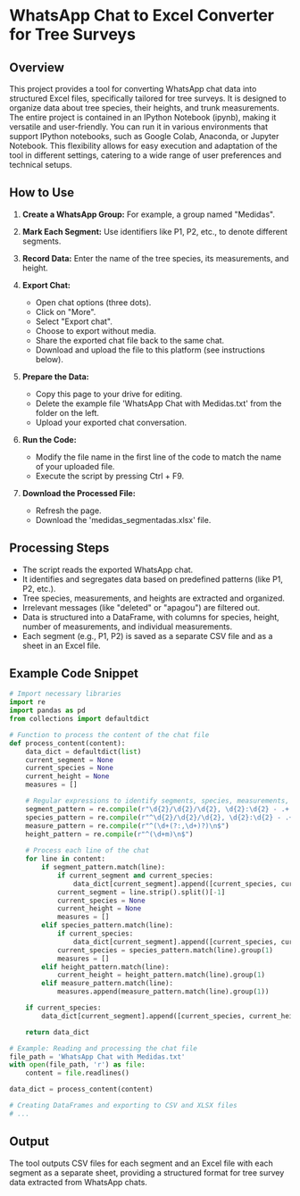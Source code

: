 # WhatsApp Chat to Excel Converter for Tree Surveys

## Overview
This project provides a tool for converting WhatsApp chat data into structured Excel files, specifically tailored for tree surveys. It is designed to organize data about tree species, their heights, and trunk measurements. The entire project is contained in an IPython Notebook (ipynb), making it versatile and user-friendly. You can run it in various environments that support IPython notebooks, such as Google Colab, Anaconda, or Jupyter Notebook. This flexibility allows for easy execution and adaptation of the tool in different settings, catering to a wide range of user preferences and technical setups.

## How to Use
1. **Create a WhatsApp Group:** For example, a group named "Medidas".
2. **Mark Each Segment:** Use identifiers like P1, P2, etc., to denote different segments.
3. **Record Data:** Enter the name of the tree species, its measurements, and height.
4. **Export Chat:**
   - Open chat options (three dots).
   - Click on "More".
   - Select "Export chat".
   - Choose to export without media.
   - Share the exported chat file back to the same chat.
   - Download and upload the file to this platform (see instructions below).

5. **Prepare the Data:**
   - Copy this page to your drive for editing.
   - Delete the example file 'WhatsApp Chat with Medidas.txt' from the folder on the left.
   - Upload your exported chat conversation.

6. **Run the Code:**
   - Modify the file name in the first line of the code to match the name of your uploaded file.
   - Execute the script by pressing Ctrl + F9.

7. **Download the Processed File:**
   - Refresh the page.
   - Download the 'medidas_segmentadas.xlsx' file.

## Processing Steps
- The script reads the exported WhatsApp chat.
- It identifies and segregates data based on predefined patterns (like P1, P2, etc.).
- Tree species, measurements, and heights are extracted and organized.
- Irrelevant messages (like "deleted" or "apagou") are filtered out.
- Data is structured into a DataFrame, with columns for species, height, number of measurements, and individual measurements.
- Each segment (e.g., P1, P2) is saved as a separate CSV file and as a sheet in an Excel file.

## Example Code Snippet
```python
# Import necessary libraries
import re
import pandas as pd
from collections import defaultdict

# Function to process the content of the chat file
def process_content(content):
    data_dict = defaultdict(list)
    current_segment = None
    current_species = None
    current_height = None
    measures = []

    # Regular expressions to identify segments, species, measurements, and heights
    segment_pattern = re.compile(r"\d{2}/\d{2}/\d{2}, \d{2}:\d{2} - .+: P\d+")
    species_pattern = re.compile(r"^\d{2}/\d{2}/\d{2}, \d{2}:\d{2} - .+: (.+)$")
    measure_pattern = re.compile(r"^(\d+(?:,\d+)?)\n$")
    height_pattern = re.compile(r"^(\d+m)\n$")
    
    # Process each line of the chat
    for line in content:
        if segment_pattern.match(line):
            if current_segment and current_species:
                data_dict[current_segment].append([current_species, current_height, len(measures)] + measures)
            current_segment = line.strip().split()[-1]
            current_species = None
            current_height = None
            measures = []
        elif species_pattern.match(line):
            if current_species:
                data_dict[current_segment].append([current_species, current_height, len(measures)] + measures)
            current_species = species_pattern.match(line).group(1)
            measures = []
        elif height_pattern.match(line):
            current_height = height_pattern.match(line).group(1)
        elif measure_pattern.match(line):
            measures.append(measure_pattern.match(line).group(1))

    if current_species:
        data_dict[current_segment].append([current_species, current_height, len(measures)] + measures)

    return data_dict

# Example: Reading and processing the chat file
file_path = 'WhatsApp Chat with Medidas.txt'
with open(file_path, 'r') as file:
    content = file.readlines()

data_dict = process_content(content)

# Creating DataFrames and exporting to CSV and XLSX files
# ...
```

## Output
The tool outputs CSV files for each segment and an Excel file with each segment as a separate sheet, providing a structured format for tree survey data extracted from WhatsApp chats.
